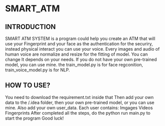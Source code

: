# SMART_ATM
## INTRODUCTION
SMART ATM SYSTEM is a program could help you create an ATM that will use your Fingerprint and your face as the authentication for the securiry, instead physical interact you can use your voice. Every images and audio of human voice are normalize and resize for the fitting of model. You can change It depends on your needs.
If you do not have your own pre-trained model, you can use mine. the train_model.py is for face regconition, train_voice_model.py is for NLP.
## HOW TO USE?
You need to download the requirement.txt inside that
Then add your own data to the /.idea folder, then your own pre-trained model, or you can use mine.
Also add your own user_data.
Each user contains:
  Imgages
  Videos
  Fingerprints
After completed all the steps, do the python run main.py to start the program
Good luck!
